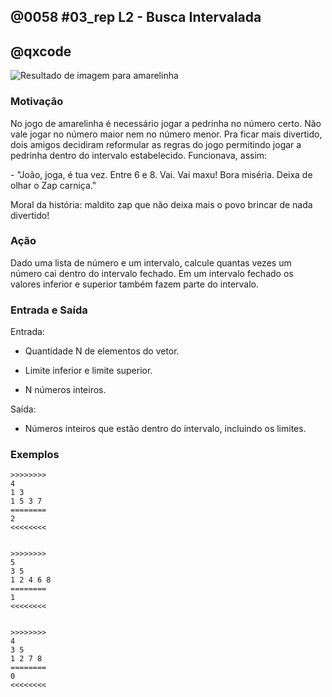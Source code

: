 ## @0058 #03_rep L2 - Busca Intervalada
## @qxcode

![Resultado de imagem para amarelinha](capa.jpeg)  
  
  

### Motivação

No jogo de amarelinha é necessário jogar a pedrinha no número certo. Não vale jogar no número maior nem no número menor. Pra ficar mais divertido, dois amigos decidiram reformular as regras do jogo permitindo jogar a pedrinha dentro do intervalo estabelecido. Funcionava, assim:  
  
\- "João, joga, é tua vez. Entre 6 e 8. Vai. Vai maxu! Bora miséria. Deixa de olhar o Zap carniça."  
  
Moral da história: maldito zap que não deixa mais o povo brincar de nada divertido!  
  

### Ação

Dado uma lista de número e um intervalo, calcule quantas vezes um número cai dentro do intervalo fechado. Em um intervalo fechado os valores inferior e superior também fazem parte do intervalo.  
  

### Entrada e Saída

Entrada:

*   Quantidade N de elementos do vetor.
*   Limite inferior e limite superior.  
    
*   N números inteiros.  
    

Saída:

*   Números inteiros que estão dentro do intervalo, incluindo os limites.

  

### Exemplos

```
>>>>>>>>
4
1 3
1 5 3 7
========
2
<<<<<<<<


>>>>>>>>
5
3 5
1 2 4 6 8
========
1
<<<<<<<<


>>>>>>>>
4
3 5
1 2 7 8
========
0
<<<<<<<<
```

<!---

>>>>>>>>
4
3 5
1 2 3 4
========
2
<<<<<<<<


>>>>>>>>
6
4 8
1 4 2 7 9 3
========
2
<<<<<<<<


>>>>>>>>
10
-2 2
-4 -6 -2 -1 0 1 2 3 4 5
========
5
<<<<<<<<

--->